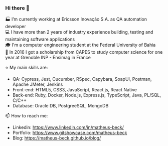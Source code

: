 ### Hi there 👋

🏭 I’m currently working at Ericsson Inovação S.A. as QA automation developer  
💻 I have more than 2 years of industry experience building, testing and maintaining software applications  
🎓 I'm a computer engineering student at the Federal University of Bahia  
🥐 In 2016 I got a scholarship from CAPES to study computer science for one year at Grenoble INP - Ensimag in France  

⭐ My main skills are:
- QA: Cypress, Jest, Cucumber, RSpec, Capybara, SoapUI, Postman, Apache JMeter, Jenkins
- Front-end: HTML5, CSS3, JavaScript, React.js, React Native  
- Back-end: Ruby, Docker, Node.js, Express.js, TypeScript, Java, PL/SQL, C/C++  
- Database: Oracle DB, PostgreeSQL, MongoDB  
  
📫 How to reach me: 

- Linkedin: https://www.linkedin.com/in/matheus-beck/
- Portfolio: https://www.gitshowcase.com/matheus-beck
- Blog: https://matheus-beck.github.io/blog/ 
